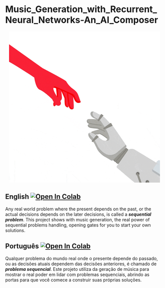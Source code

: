 # Music_Generation_with_Recurrent_Neural_Networks-An_AI_Composer

<p align="center">
<img src="https://raw.githubusercontent.com/RodrigoMarquesP/Music-Generation-with-Recurrent-Neural-Networks.-An-AI-Composer/master/files/musician.gif">
</p>

## English   [![Open In Colab](https://colab.research.google.com/assets/colab-badge.svg)](https://colab.research.google.com/github/RodrigoMarquesP/Music_Generation_with_Recurrent_Neural_Networks-An_AI_Composer/blob/master/Music_Generation_with_RNNs.ipynb)
Any real world problem where the present depends on the past, or the actual decisions depends on the later decisions, is called a ***sequential problem***. This project shows with music generation, the real power of sequential problems handling, opening gates for you to start your own solutions.


## Português   [![Open In Colab](https://colab.research.google.com/assets/colab-badge.svg)](https://colab.research.google.com/github/RodrigoMarquesP/Music_Generation_with_Recurrent_Neural_Networks-An_AI_Composer/blob/master/Geracao_de_musica_com_RNNs.ipynb)
Qualquer problema do mundo real onde o presente depende do passado, ou as decisões atuais dependem das decisões anteriores, é chamado de ***problema sequencial***. Este projeto utiliza da geração de música para mostrar o real poder em lidar com problemas sequenciais, abrindo as portas para que você comece a construir suas próprias soluções.
